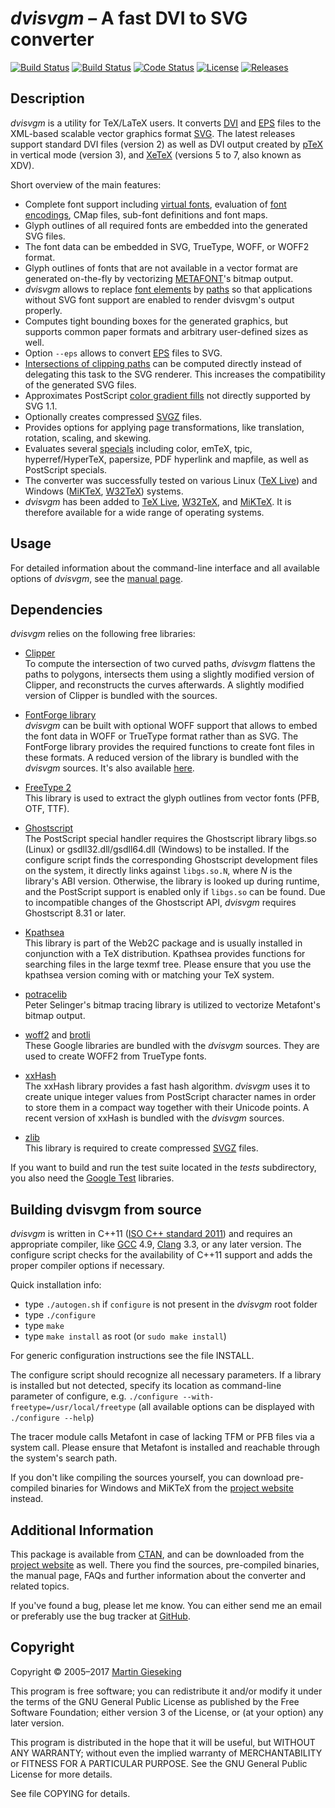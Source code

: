 _dvisvgm_ &ndash; A fast DVI to SVG converter
=============================================
[![Build Status](https://travis-ci.org/mgieseki/dvisvgm.svg?branch=master)](https://travis-ci.org/mgieseki/dvisvgm)
[![Build Status](https://ci.appveyor.com/api/projects/status/0rbkw88js1on4g2u/branch/master?svg=true)](https://ci.appveyor.com/project/mgieseki/dvisvgm/branch/master)
[![Code Status](https://scan.coverity.com/projects/1099/badge.svg)](https://scan.coverity.com/projects/1099)
[![License](https://img.shields.io/:license-GPL%20v3+-blue.svg)](https://www.gnu.org/licenses/gpl-3.0.en.html)
[![Releases](https://img.shields.io/github/release/mgieseki/dvisvgm.svg)](https://github.com/mgieseki/dvisvgm/releases)

Description
-----------

_dvisvgm_ is a utility for TeX/LaTeX users. It converts
[DVI](https://en.wikipedia.org/wiki/Device_independent_file_format) and
[EPS](https://en.wikipedia.org/wiki/Encapsulated_PostScript) files to the
XML-based scalable vector graphics format [SVG](https://www.w3.org/TR/SVG).
The latest releases support standard DVI files (version 2) as well as DVI output
created by [pTeX](http://www.ascii.co.jp/pb/ptex) in vertical mode (version 3),
and [XeTeX](http://scripts.sil.org/xetex) (versions 5 to 7, also known as XDV).

Short overview of the main features:

* Complete font support including [virtual fonts](http://www.tex.ac.uk/cgi-bin/texfaq2html?label=virtualfonts), evaluation of [font encodings](http://www.tex.ac.uk/cgi-bin/texfaq2html?label=whatenc), CMap files, sub-font definitions and font maps.
* Glyph outlines of all required fonts are embedded into the generated SVG files.
* The font data can be embedded in SVG, TrueType, WOFF, or WOFF2 format.
* Glyph outlines of fonts that are not available in a vector format are generated on-the-fly by vectorizing [METAFONT](https://en.wikipedia.org/wiki/Metafont)'s bitmap output.
* _dvisvgm_ allows to replace [font elements](https://www.w3.org/TR/SVG/fonts.html) by [paths](https://www.w3.org/TR/SVG/paths.html) so that applications without SVG font support are enabled to render dvisvgm's output properly.
* Computes tight bounding boxes for the generated graphics, but supports common paper formats and arbitrary user-defined sizes as well.
* Option `--eps` allows to convert [EPS](https://en.wikipedia.org/wiki/Encapsulated_PostScript) files to SVG.
* [Intersections of clipping paths](http://dvisvgm.bplaced.net/Clipping) can be computed directly instead of delegating this task to the SVG renderer. This increases the compatibility of the generated SVG files.
* Approximates PostScript [color gradient fills](http://dvisvgm.bplaced.net/Gradients) not directly supported by SVG 1.1.
* Optionally creates compressed [SVGZ](https://en.wikipedia.org/wiki/Scalable_Vector_Graphics#Compression) files.
* Provides options for applying page transformations, like translation, rotation, scaling, and skewing.
* Evaluates several [specials](http://www.tex.ac.uk/cgi-bin/texfaq2html?label=specials) including color, emTeX, tpic, hyperref/HyperTeX, papersize, PDF hyperlink and mapfile, as well as PostScript specials.
* The converter was successfully tested on various Linux ([TeX Live](https://www.tug.org/texlive)) and Windows ([MiKTeX](https://www.miktex.org), [W32TeX](http://w32tex.org)) systems.
* _dvisvgm_ has been added to [TeX Live](https://www.tug.org/texlive), [W32TeX](http://w32tex.org), and [MiKTeX](https://www.miktex.org). It is therefore available for a wide range of operating systems.


Usage
-----
For detailed information about the command-line interface and all available
options of _dvisvgm_, see the [manual page](http://dvisvgm.bplaced.net/Manpage).


Dependencies
------------

_dvisvgm_ relies on the following free libraries:

* [Clipper](http://www.angusj.com/delphi/clipper.php)  
  To compute the intersection of two curved paths, _dvisvgm_ flattens the paths to
  polygons, intersects them using a slightly modified version of Clipper, and reconstructs
  the curves afterwards. A slightly modified version of Clipper is bundled with the sources.

* [FontForge library](https://www.fontforge.org)  
  _dvisvgm_ can be built with optional WOFF support that allows to embed the font data
  in WOFF or TrueType format rather than as SVG. The FontForge library provides the required
  functions to create font files in these formats. A reduced version of the library is bundled
  with the _dvisvgm_ sources. It's also available [here](https://github.com/mgieseki/ff-woff).

* [FreeType 2](http://www.freetype.org)  
  This library is used to extract the glyph outlines from vector fonts (PFB, OTF, TTF).

* [Ghostscript](https://www.ghostscript.com)  
  The PostScript special handler requires the Ghostscript library libgs.so (Linux)
  or gsdll32.dll/gsdll64.dll (Windows) to be installed. If the configure script
  finds the corresponding Ghostscript development files on the system, it
  directly links against `libgs.so.N`, where _N_ is the library's ABI version.
  Otherwise, the library is looked up during runtime, and the PostScript support is
  enabled only if `libgs.so` can be found. Due to incompatible changes of the Ghostscript API,
  _dvisvgm_ requires Ghostscript 8.31 or later.

* [Kpathsea](https://tug.org/kpathsea)  
  This library is part of the Web2C package and is usually installed in
  conjunction with a TeX distribution. Kpathsea provides functions for searching
  files in the large texmf tree. Please ensure that you use the kpathsea version
  coming with or matching your TeX system.

* [potracelib](http://potrace.sourceforge.net)  
  Peter Selinger's bitmap tracing library is utilized to vectorize Metafont's
  bitmap output.

* [woff2](https://github.com/google/woff2) and [brotli](https://github.com/google/brotli)  
  These Google libraries are bundled with the _dvisvgm_ sources. They are used
  to create WOFF2 from TrueType fonts.

* [xxHash](https://github.com/Cyan4973/xxHash)  
  The xxHash library provides a fast hash algorithm. _dvisvgm_ uses it to create
  unique integer values from PostScript character names in order to store them in
  a compact way together with their Unicode points. A recent version of xxHash is
  bundled with the _dvisvgm_ sources.

* [zlib](http://www.zlib.org)  
  This library is required to create compressed [SVGZ](https://en.wikipedia.org/wiki/Scalable_Vector_Graphics#Compression) files.

If you want to build and run the test suite located in the _tests_
subdirectory, you also need the [Google Test](https://github.com/google/googletest)
libraries.


Building dvisvgm from source
----------------------------

_dvisvgm_ is written in C++11 ([ISO C++ standard 2011](http://www.iso.org/iso/catalogue_detail.htm?csnumber=50372))
and requires an appropriate compiler, like [GCC](https://gcc.gnu.org) 4.9, [Clang](https://clang.llvm.org) 3.3,
or any later version. The configure script checks for the availability of C++11 support and
adds the proper compiler options if necessary.

Quick installation info:
* type `./autogen.sh` if `configure` is not present in the _dvisvgm_ root folder
* type `./configure`
* type `make`
* type `make install` as root (or `sudo make install`)

For generic configuration instructions see the file INSTALL.

The configure script should recognize all necessary parameters.
If a library is installed but not detected, specify its location
as command-line parameter of configure, e.g.
`./configure --with-freetype=/usr/local/freetype`
(all available options can be displayed with `./configure --help`)

The tracer module calls Metafont in case of lacking TFM or PFB files
via a system call. Please ensure that Metafont is installed and
reachable through the system's search path.

If you don't like compiling the sources yourself, you can download
pre-compiled binaries for Windows and MiKTeX from the
[project website](http://dvisvgm.bplaced.net) instead.


Additional Information
----------------------

This package is available from [CTAN](https://ctan.org/pkg/dvisvgm), and can be
downloaded from the [project website](http://dvisvgm.bplaced.net) as well.
There you find the sources, pre-compiled binaries, the manual page, FAQs
and further information about the converter and related topics.

If you've found a bug, please let me know. You can either send me an email or
preferably use the bug tracker at [GitHub](https://github.com/mgieseki/dvisvgm).


Copyright
---------

Copyright &copy; 2005&ndash;2017 [Martin Gieseking](mailto:martin.gieseking@uos.de)

This program is free software; you can redistribute it and/or modify it
under the terms of the GNU General Public License as published by the
Free Software Foundation; either version 3 of the License, or (at your
option) any later version.

This program is distributed in the hope that it will be useful, but
WITHOUT ANY WARRANTY; without even the implied warranty of
MERCHANTABILITY or FITNESS FOR A PARTICULAR PURPOSE. See the GNU General
Public License for more details.

See file COPYING for details.


